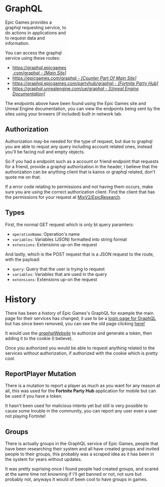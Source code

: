 # GraphQL

<a href="https://gist.github.com/ToutinRoger/dd61991d4c1644454ff9aa4f0afe4713" target="_blank"><img align="right" width="302" height="172" src="https://raw.githubusercontent.com/Tectors/EpicGraphQL/main/port_later/usage-redirect.svg"></a>

Epic Games provides a graphql requesting service, to do actions in applications and to request data and information.

You can access the graphql service using these routes:

- [https://graphql.epicgames.com/graphql - *[Main Site]*](https://graphql.epicgames.com/graphql)
- [https://epicgames.com/graphql - *[Counter Part Of Main Site]*](https://epicgames.com/graphql)
- [https://graphql.epicgames.com/partyhub/graphql - *[Fortnite Party Hub]*](https://graphql.epicgames.com/partyhub/graphql)
- [https://graphql.unrealengine.com/ue/graphql - *[Unreal Engine Documentation]*](https://graphql.unrealengine.com/ue/graphql)

The endpoints above have been found using the Epic Games site and Unreal Engine documentation, you can view the endpoints being sent by the sites using your browers (if included) built in network tab.

## Authorization
Authorization may-be needed for the type of request, but due to graphql you are able to requst any query including account related ones, instead you'll be facing null and empty objects.

So if you had a endpoint such as a account or friend endpoint that requests for a friend, provide a graphql authorization in the header, I believe that the authorization can be anything client that is kairos or graphql related, don't quote me on that.

If a error code relating to permissions and not having them occurs, make sure you are using the correct authorization client. Find the client that has the permissions for your request at [MixV2/EpicResearch](https://github.com/MixV2/EpicResearch/blob/master/docs/auth/auth_clients.md).

## Types
First, the normal GET request which is only bt query paramters:

- `operationName`: Operation's name
- `variables`: Variables (JSON) formatted into string format
- `extensions`: Extensions up-on the request

And lastly, which is the POST request that is a JSON request to the route, with the payload:

- `query`: Query that the user is trying to request
- `variables`: Variables that are used in the query
- `extensions`: Extensions up-on the request

# History
There has been a history of Epic Games's GraphQL for example the main page for their services has changed, it use to be a [login page for GraphQL](https://graphql.epicgames.com/) but has since been removed, you can see the old page clicking [here!](https://web.archive.org/web/20200208114405/https://graphql.epicgames.com/)

It would use the [*graphqlWebsite*](https://github.com/MixV2/EpicResearch/blob/master/docs/auth/permissions/319e1527d0be4457a1067829fc0ad86e.md) to authorize and generate a token, then adding it to the cookie (I believe).

Once you authorized you would be able to request anything related to the services without authorization, if authorized with the cookie which is pretty cool.

## ReportPlayer Mutation
There is a mutation to report a player as much as you want for any reason at all, this was used for the **Fortnite Party Hub** application for mobile but can be used if you have a token.

It hasn't been used for malicious intents yet but still is very possible to cause some trouble in the community, you can report any user even a user not playing Fortnite!

## Groups
There is actually groups in the GraphQL service of Epic Games, people that have been researching their system and all have created groups and invited people to their groups, this probably was a scraped idea as it has been in the system for years without updates.

It was pretty suprising once I found people had created groups, and scared at the same time not knowning if I'll get banned or not, not sure but probably not, anyways it would of been cool to have groups in games.
